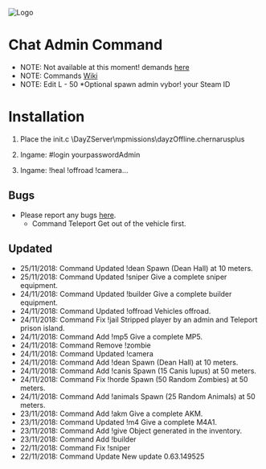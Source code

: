 ![Logo](https://cdn.discordapp.com/attachments/499241118060511252/516023616974880769/dayz-sa-server-walli.png)

Chat Admin Command
=================================

 - NOTE: Not available at this moment! demands [here](https://github.com/Malotruu/test/issues) 
 - NOTE: Commands [Wiki](https://github.com/Malotruu/test/wiki)  
 - NOTE: Edit L - 50 *Optional spawn admin vybor! your Steam ID


Installation
=================================

1.  Place the init.c  \DayZServer\mpmissions\dayzOffline.chernarusplus

2. Ingame: #login yourpasswordAdmin

3. Ingame: !heal !offroad !camera…


Bugs
-----------

 - Please report any bugs [here](https://github.com/Malotruu/test/issues).
   * Command  Teleport   Get out of the vehicle first.

 Updated
-----------

* 25/11/2018: Command  Updated   !dean      Spawn (Dean Hall) at 10 meters.
* 25/11/2018: Command  Updated   !sniper    Give a complete sniper equipment.
* 24/11/2018: Command  Updated   !builder   Give a complete builder equipment.
* 24/11/2018: Command  Updated   !offroad   Vehicles offroad.
* 24/11/2018: Command    Fix     !jail      Stripped player by an admin and Teleport prison island.
* 24/11/2018: Command    Add     !mp5       Give a complete MP5.
* 24/11/2018: Command   Remove   !zombie
* 24/11/2018: Command  Updated   !camera
* 24/11/2018: Command    Add     !dean      Spawn (Dean Hall) at 10 meters.
* 24/11/2018: Command    Add     !canis     Spawn (15 Canis lupus) at 50 meters.	
* 24/11/2018: Command    Fix     !horde     Spawn (50 Random Zombies) at 50 meters.
* 24/11/2018: Command    Add     !animals   Spawn (25 Random Animals) at 50 meters.
* 23/11/2018: Command    Add     !akm       Give a complete AKM.
* 23/11/2018: Command  Updated   !m4        Give a complete M4A1.
* 23/11/2018: Command    Add     !give      Object generated in the inventory.
* 23/11/2018: Command    Add     !builder      
* 22/11/2018: Command    Fix     !sniper
* 22/11/2018: Command   Update               New update 0.63.149525
